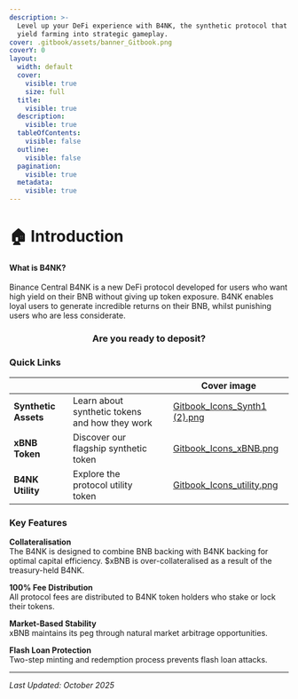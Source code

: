 ```yaml
---
description: >-
  Level up your DeFi experience with B4NK, the synthetic protocol that turns
  yield farming into strategic gameplay.
cover: .gitbook/assets/banner_Gitbook.png
coverY: 0
layout:
  width: default
  cover:
    visible: true
    size: full
  title:
    visible: true
  description:
    visible: true
  tableOfContents:
    visible: false
  outline:
    visible: false
  pagination:
    visible: true
  metadata:
    visible: true
---
```


# 🏠 Introduction

#### What is B4NK?

Binance Central B4NK is a new DeFi protocol developed for users who want high yield on their BNB without giving up token exposure. B4NK enables loyal users to generate incredible returns on their BNB, whilst punishing users who are less considerate.&#x20;

<h3 align="center">Are you ready to deposit?</h3>

### Quick Links

<table data-view="cards"><thead><tr><th></th><th></th><th data-hidden data-card-target data-type="content-ref"></th><th data-hidden data-card-cover data-type="image">Cover image</th></tr></thead><tbody><tr><td><strong>Synthetic Assets</strong></td><td>Learn about synthetic tokens and how they work</td><td></td><td><a href=".gitbook/assets/Gitbook_Icons_Synth1 (2).png">Gitbook_Icons_Synth1 (2).png</a></td></tr><tr><td><strong>xBNB Token</strong></td><td>Discover our flagship synthetic token</td><td></td><td><a href=".gitbook/assets/Gitbook_Icons_xBNB.png">Gitbook_Icons_xBNB.png</a></td></tr><tr><td><strong>B4NK Utility</strong></td><td>Explore the protocol utility token</td><td></td><td><a href=".gitbook/assets/Gitbook_Icons_utility.png">Gitbook_Icons_utility.png</a></td></tr></tbody></table>

### Key Features

**Collateralisation**\
The B4NK is designed to combine BNB backing with B4NK backing for optimal capital efficiency. $xBNB is over-collateralised as a result of the treasury-held B4NK.

**100% Fee Distribution**\
All protocol fees are distributed to B4NK token holders who stake or lock their tokens.

**Market-Based Stability**\
xBNB maintains its peg through natural market arbitrage opportunities.

**Flash Loan Protection**\
Two-step minting and redemption process prevents flash loan attacks.

***

_Last Updated: October 2025_
